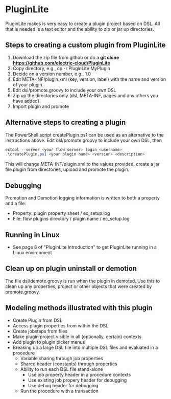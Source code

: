 # PluginLite
PluginLite makes is very easy to create a plugin project based on DSL.  All that is needed is a text editor and the ability to zip or jar up directories.

## Steps to creating a custom plugin from PluginLite
1. Download the zip file from github or do a **git clone https://github.com/electric-cloud/PluginLite**
2. Copy directory, e.g., cp -r PluginLite MyPlugin
2. Decide on a version number, e.g., 1.0
3. Edit META-INF/plugin.xml (key, version, label) with the name and version of your plugin
4. Edit dsl/promote.groovy to include your own DSL
5. Zip up the directories only (dsl, META-INF, pages and any others you have added) 
6. Import plugin and promote

## Alternative steps to creating a plugin
The PowerShell script createPlugin.ps1 can be used as an alternative to the instructions above.  Edit dsl/promote.groovy to include your own DSL, then
```powershell
ectool --server <your flow server> login <username>
.\createPlugin.ps1 <your plugin name> <version> <description>
```
This will change META-INF/plugin.xml to the values provided, create a jar file plugin from directories, upload  and promote the plugin.

## Debugging
Promotion and Demotion logging information is written to both a property and a file:
- Property: plugin property sheet / ec_setup.log
- File: flow plugins directory / plugin name / ec_setup.log

## Running in Linux
- See page 8 of "PluginLite Introduction" to get PluginLite running in a Linux environment

## Clean up on plugin uninstall or demotion
The file dsl/demote.groovy is run when the plugin in demoted.  Use this to clean up any properties, project or other objects that were created by promote.groovy.

## Modeling methods illustrated with this plugin
* Create Plugin from DSL
* Access plugin properties from within the DSL
* Create jobsteps from files
* Make plugin project visible in all (optionally, certain) contexts
* Add plugin to plugin picker menus
* Breaking up a large DSL file into multiple DSL files and evaluated in a procedure
	* Variable sharing through job properties
	* Shared header (constants) through properties
	* Ability to run each DSL file stand-alone
		* Use job property header in a procedure contexts
		* Use existing job propery header for debugging
		* Use debug header for debugging
	* Run the procedure with a transaction


